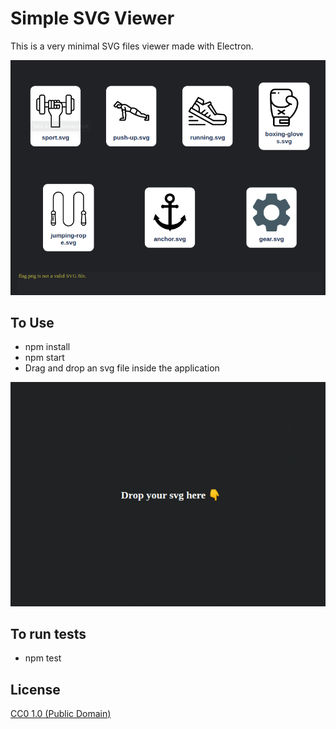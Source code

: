 # Simple SVG Viewer

This is a very minimal SVG files viewer made with Electron.

![Svg Viewer example](img/simpleSvgViewer.png)

## To Use

- npm install
- npm start
- Drag and drop an svg file inside the application

![Svg Viewer example](img/drop_example.gif)

## To run tests

- npm test

## License

[CC0 1.0 (Public Domain)](LICENSE.md)
